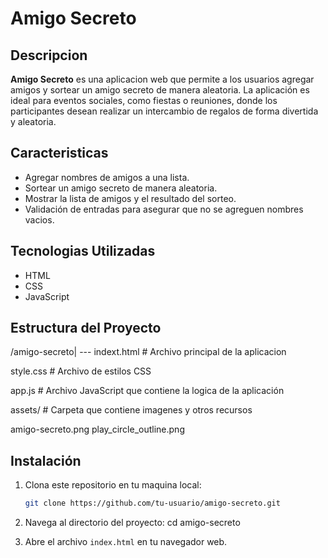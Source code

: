 # Amigo Secreto

## Descripcion

**Amigo Secreto** es una aplicacion web que permite a los usuarios agregar amigos y sortear un amigo secreto de manera aleatoria. La aplicación es ideal para eventos sociales, como fiestas o reuniones, donde los participantes desean realizar un intercambio de regalos de forma divertida y aleatoria.

## Caracteristicas

- Agregar nombres de amigos a una lista.
- Sortear un amigo secreto de manera aleatoria.
- Mostrar la lista de amigos y el resultado del sorteo.
- Validación de entradas para asegurar que no se agreguen nombres vacios.

## Tecnologias Utilizadas

- HTML
- CSS
- JavaScript

## Estructura del Proyecto
/amigo-secreto|
--- indext.html # Archivo principal de la aplicacion

style.css # Archivo de estilos CSS

app.js # Archivo JavaScript que contiene la logica de la aplicación

assets/ # Carpeta que contiene imagenes y otros recursos

amigo-secreto.png
play_circle_outline.png

## Instalación

1. Clona este repositorio en tu maquina local:
    ```bash
    git clone https://github.com/tu-usuario/amigo-secreto.git

2. Navega al directorio del proyecto:
    cd amigo-secreto

3. Abre el archivo `index.html` en tu navegador web.
